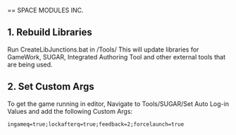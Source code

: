 == SPACE MODULES INC.

## 1. Rebuild Libraries
Run CreateLibJunctions.bat in /Tools/
This will update libraries for GameWork, SUGAR, Integrated Authoring Tool and other external tools that are being used.

## 2. Set Custom Args
To get the game running in editor, Navigate to Tools/SUGAR/Set Auto Log-in Values and add the following Custom Args:

    ingameq=true;lockafterq=true;feedback=2;forcelaunch=true